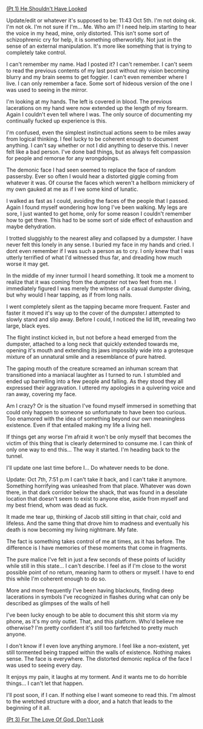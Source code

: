 [(Pt 1) He Shouldn't Have Looked ](https://www.reddit.com/r/nosleep/s/YiA1drBwKx)

Update/edit or whatever it's supposed to be: 11:43 Oct 5th. I'm not doing ok. I'm not ok.  I'm not sure if I'm... Me. Who am I? I need help.im starting to hear the voice in my head, mine, only distorted. This isn't some sort of schizophrenic cry for help, it is something otherworldly. Not just in the sense of an external manipulation. It's more like something that is trying to completely take control. 

I can't remember my name. Had I posted it? I can't remember. I can't seem to read the previous contents of my last post without my vision becoming blurry and my brain seems to get foggier. I can't even remember where I live. I can only remember a face. Some sort of hideous version of the one I was used to seeing in the mirror.

I'm looking at my hands. The left is covered in blood. The previous lacerations on my hand were now extended up the length of my forearm. Again I couldn't even tell where I was. The only source of documenting my continually fucked up experience is this.

I'm confused, even the simplest instinctual  actions seem to be miles away from logical thinking. I feel lucky to be coherent enough to document anything. I can't say whether or not I did anything to deserve this. I never felt like a bad person. I've done bad things, but as always felt compassion for people and remorse for any wrongdoings.

The demonic face I had seen seemed to replace the face of random passersby. Ever so often I would hear a distorted giggle coming from whatever it was. Of course the faces which weren't a hellborn mimickery of my own gauked at me as if I we some kind of lunatic.

I walked as fast as I could, avoiding the faces of the people that I passed. Again I found myself wondering how long I've been walking. My legs are sore, I just wanted to get home, only for some reason I couldn't remember how to get there. This had to be some sort of side effect of exhaustion and maybe dehydration.

I trotted sluggishly to the nearest alley and collapsed by a dumpster. I have never felt this lonely in any sense. I buried my face in my hands and cried. I dont even remember if I was such a person as to cry. I only knew that I was utterly terrified of what I'd witnessed thus far, and dreading how much worse it may get.

In the middle of my inner turmoil I heard something. It took me a moment to realize that it was coming from the dumpster not two feet from me. I immediately figured I was merely the witness of a casual dumpster diving, but why would I hear tapping, as if from long nails.

I went completely silent as the tapping became more frequent. Faster and faster it moved it's way up to the cover of the dumpster.I attempted to slowly stand and slip away. Before I could, I noticed the lid lift, revealing two large, black eyes.

The flight instinct kicked in, but not before a head emerged from the dumpster, attached to a long neck that quickly extended towards me, opening it's mouth and extending its jaws impossibly wide into a grotesque mixture of an unnatural smile and a resemblance of pure hatred.

The gaping mouth of the creature screamed an inhuman scream that transitioned into a maniacal laughter as I turned to run. I stumbled and ended up barrelling into a few people and falling. As they stood they all expressed their aggravation. I uttered my apologies in a quivering voice and ran away, covering my face.

Am I crazy? Or is the situation I've found myself immersed in something that could only happen to someone so unfortunate to have been too curious. Too enamored with the idea of something beyond our own meaningless existence. Even if that entailed making my life a living hell. 

If things get any worse I'm afraid it won't be only myself that becomes the victim of this thing that is clearly determined to consume me. I can think of only one way to end this... The way it started. I'm heading back to the tunnel. 

I'll update one last time before I... Do whatever needs to be done.

Update: Oct 7th, 7:51 p.m
I can't take it back, and I can't take it anymore. Something horrifying was unleashed from that place. Whatever was down there, in that dark corridor below the shack, that was found in a desolate location that doesn't seem to exist to anyone else, aside from myself and my best friend, whom was dead as fuck. 

It made me tear up, thinking of Jacob still sitting in that chair, cold and lifeless. And the same thing that drove him to madness and eventually his death is now becoming my living nightmare. My fate.

The fact is something takes control of me at times, as it has before. The difference is I have memories of these moments that come in fragments. 

The pure malice I've felt in just a few seconds of these points of lucidity while still in this state... I can't describe. I feel as if I'm close to the worst possible point of no return, meaning harm to others or myself. I have to end this while I'm coherent enough to do so.

More and more frequently I've been having blackouts, finding deep lacerations in symbols I've recognized in flashes during what can only be described as glimpses of the walls of hell

I've been lucky enough to be able to document this shit storm via my phone, as it's my only outlet. That, and this platform. Who'd believe me otherwise? I'm pretty confident it's still too farfetched to pretty much anyone.

I don't know if I even love anything anymore. I feel like a non-existent, yet still tormented being trapped within the walls of existence. Nothing makes sense. The face is everywhere. The distorted demonic replica of the face I was used to seeing every day. 

It enjoys my pain, it laughs at my torment. And it wants me to do horrible things... I can't let that happen. 

I'll post soon, if I can. If nothing else I want someone to read this. I'm almost to the wretched structure with a door, and a hatch that leads to the beginning of it all.

[(Pt 3) For The Love Of God, Don't Look ](https://www.reddit.com/r/nosleep/s/nkcQ0ETpAK)


